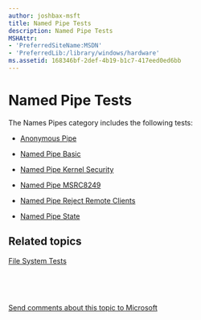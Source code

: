 ```yaml
---
author: joshbax-msft
title: Named Pipe Tests
description: Named Pipe Tests
MSHAttr:
- 'PreferredSiteName:MSDN'
- 'PreferredLib:/library/windows/hardware'
ms.assetid: 168346bf-2def-4b19-b1c7-417eed0ed6bb
---
```


# Named Pipe Tests


The Names Pipes category includes the following tests:

-   [Anonymous Pipe](anonymous-pipe45e98de1-b855-4405-9c23-f5e9f4ce70e7.md)

-   [Named Pipe Basic](named-pipe-basic2e0f2f69-abbb-47ac-a49b-e4e991f522a9.md)

-   [Named Pipe Kernel Security](named-pipe-kernel-security097e27fe-f9c5-4065-af32-a11c104c3012.md)

-   [Named Pipe MSRC8249](named-pipe-msrc824960f0d4e7-3c1c-464d-be69-9179a7563db9.md)

-   [Named Pipe Reject Remote Clients](named-pipe-reject-remote-clientse3bcbd3f-3e9c-484a-a587-3c081cb28f7a.md)

-   [Named Pipe State](named-pipe-state5e9fd15a-7ffa-4caf-94eb-af2541ef2ede.md)

## Related topics


[File System Tests](file-system-tests.md)

 

 

[Send comments about this topic to Microsoft](mailto:wsddocfb@microsoft.com?subject=Documentation%20feedback%20%5Bp_hck\p_hck%5D:%20Named%20Pipe%20Tests%20%20RELEASE:%20%284/27/2016%29&body=%0A%0APRIVACY%20STATEMENT%0A%0AWe%20use%20your%20feedback%20to%20improve%20the%20documentation.%20We%20don't%20use%20your%20email%20address%20for%20any%20other%20purpose,%20and%20we'll%20remove%20your%20email%20address%20from%20our%20system%20after%20the%20issue%20that%20you're%20reporting%20is%20fixed.%20While%20we're%20working%20to%20fix%20this%20issue,%20we%20might%20send%20you%20an%20email%20message%20to%20ask%20for%20more%20info.%20Later,%20we%20might%20also%20send%20you%20an%20email%20message%20to%20let%20you%20know%20that%20we've%20addressed%20your%20feedback.%0A%0AFor%20more%20info%20about%20Microsoft's%20privacy%20policy,%20see%20http://privacy.microsoft.com/default.aspx. "Send comments about this topic to Microsoft")






